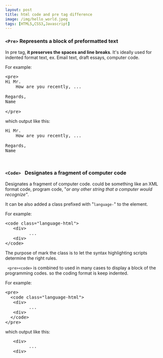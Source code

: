```yaml
---
layout: post
title: html code and pre tag difference
image: /img/hello_world.jpeg
tags: [HTML5,CSS3,Javascript]
---
```


<h3><code>&lt;Pre&gt;</code> Represents a block of preformatted text</h3>
<p>In pre tag,<strong> it preserves the spaces and line breaks</strong>. It's ideally used for indented format text, ex. Email text, draft essays, computer code.</p>
<p>For example:</p>
<pre>&lt;pre&gt;<br />Hi Mr.<br />    How are you recently, ...<br /><br />Regards,<br />Name<br /><br />&lt;/pre&gt;</pre>
<p>which output like this:</p>
<pre>Hi Mr.<br />    How are you recently, ...<br /><br />Regards,<br />Name</pre>
<p> </p>
<h3><code>&lt;Code&gt; </code> Designates a fragment of computer code</h3>
<p><span>Designates a fragment of computer code. <span>could be something like an XML format code, program code, "<em>or any other string that a computer would recognize"</em>.</span></span></p>
<p>It can be also added a class prefixed with "<code title="">language-</code>" to the element.</p>
<p>For example:</p>
<pre>&lt;code class="language-html"&gt;<br />   &lt;div&gt;<br />         ...<br />   &lt;div&gt;<br />&lt;/code&gt;</pre>
<p>The purpose of mark the class is to let the syntax highlighting scripts determine the right rules.</p>
<p><code> &lt;pre&gt;&lt;code&gt;</code> is combined to used in many cases to display a block of the programming codes. so the coding format is keep indented.</p>
<p>For example:</p>
<pre>&lt;pre&gt;<br />  &lt;code class="language-html"&gt;<br />   &lt;div&gt;<br />         ...<br />   &lt;div&gt;<br />  &lt;/code&gt;<br />&lt;/pre&gt;</pre>
<p>which output like this:</p>
<pre>   &lt;div&gt;<br />         ...<br />   &lt;div&gt;</pre>
<p> </p>
